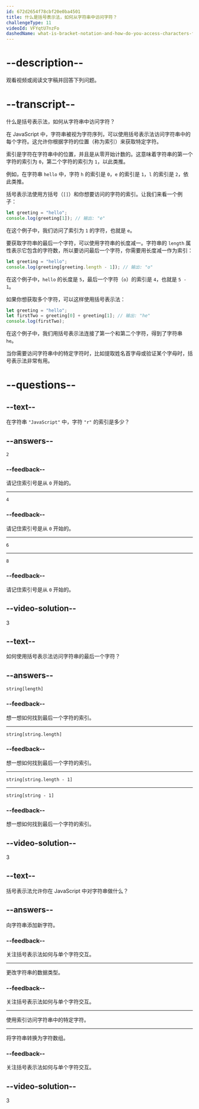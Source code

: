 ```yaml
---
id: 672d2654f78cbf20e0ba4501
title: 什么是括号表示法，如何从字符串中访问字符？
challengeType: 11
videoId: VFYqtU7nzFo
dashedName: what-is-bracket-notation-and-how-do-you-access-characters-from-a-string
---
```


# --description--

观看视频或阅读文字稿并回答下列问题。

# --transcript--

什么是括号表示法，如何从字符串中访问字符？

在 JavaScript 中，字符串被视为字符序列，可以使用括号表示法访问字符串中的每个字符。这允许你根据字符的位置（称为索引）来获取特定字符。

索引是字符在字符串中的位置，并且是从零开始计数的。这意味着字符串的第一个字符的索引为 `0`，第二个字符的索引为 `1`，以此类推。

例如，在字符串 `hello` 中，字符 `h` 的索引是 `0`，`e` 的索引是 `1`，`l` 的索引是 `2`，依此类推。

括号表示法使用方括号（`[]`）和你想要访问的字符的索引。让我们来看一个例子：

```js
let greeting = "hello";
console.log(greeting[1]); // 输出: "e"
```

在这个例子中，我们访问了索引为 `1` 的字符，也就是 `e`。

要获取字符串的最后一个字符，可以使用字符串的长度减一。字符串的 `length` 属性表示它包含的字符数，所以要访问最后一个字符，你需要用长度减一作为索引：

```js
let greeting = "hello";
console.log(greeting[greeting.length - 1]); // 输出: "o"
```

在这个例子中，`hello` 的长度是 `5`，最后一个字符（`o`）的索引是 `4`，也就是 `5 - 1`。

如果你想获取多个字符，可以这样使用括号表示法：

```js
let greeting = "hello";
let firstTwo = greeting[0] + greeting[1]; // 输出: "he"
console.log(firstTwo);
```

在这个例子中，我们用括号表示法连接了第一个和第二个字符，得到了字符串 `he`。

当你需要访问字符串中的特定字符时，比如提取姓名首字母或验证某个字母时，括号表示法非常有用。

# --questions--

## --text--

在字符串 `"JavaScript"` 中，字符 `"r"` 的索引是多少？

## --answers--

`2`

### --feedback--

请记住索引号是从 `0` 开始的。

---

`4`

### --feedback--

请记住索引号是从 `0` 开始的。

---

`6`

---

`8`

### --feedback--

请记住索引号是从 `0` 开始的。

## --video-solution--

3

## --text--

如何使用括号表示法访问字符串的最后一个字符？

## --answers--

`string[length]`

### --feedback--

想一想如何找到最后一个字符的索引。

---

`string[string.length]`

### --feedback--

想一想如何找到最后一个字符的索引。

---

`string[string.length - 1]`

---

`string[string - 1]`

### --feedback--

想一想如何找到最后一个字符的索引。

## --video-solution--

3

## --text--

括号表示法允许你在 JavaScript 中对字符串做什么？

## --answers--

向字符串添加新字符。

### --feedback--

关注括号表示法如何与单个字符交互。

---

更改字符串的数据类型。

### --feedback--

关注括号表示法如何与单个字符交互。

---

使用索引访问字符串中的特定字符。

---

将字符串转换为字符数组。

### --feedback--

关注括号表示法如何与单个字符交互。

## --video-solution--

3

